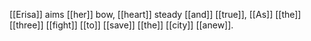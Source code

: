 [[Erisa]] aims [[her]] bow, [[heart]] steady [[and]] [[true]], 
[[As]] [[the]] [[three]] [[fight]] [[to]] [[save]] [[the]] [[city]] [[anew]]. 